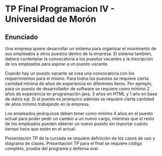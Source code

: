 # TP Final Programacion IV - Universidad de Morón

## Enunciado

Una empresa quiere desarrollar un sistema para organizar el movimiento de sus
empleados a otros puestos dentro de la empresa. El sistema también, deberá
contemplar la convocatoria a los puestos vacantes y la inscripción de los empleados
para aspirar a un puesto vacante.

Cuando hay un puesto vacante se crea una convocatoria con los requerimientos para
el mismo. Para todos los puestos se requiere cierta cantidad mínima de años de
experiencia en diferentes ítems. Por ejemplo, para un puesto de desarrollador de
software se requiere como mínimo 2 años de experiencia en programación java, 3
años en HTML y 1 año en base de datos sql. Si el puesto es jerárquico además se
requiere cierta cantidad de años mínimo trabajando en la empresa.

Los empleados jerárquicos deben tener como mínimo 4 años en el puesto actual para
poder pedir un cambio a un nuevo cargo, mientras que el resto de los empleados
pueden obtener un nuevo puesto sin importar cuánto tiempo hace que estén en el
actual.

Presentación TP de la cursada se requiere definición de los casos de uso y diagrama
de clases.
Presentación TP para el final se requiere código completo, prueba del programa y
defensa oral.
